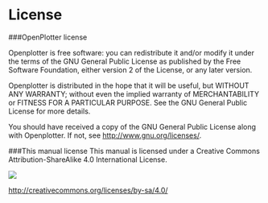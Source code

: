 # License
###OpenPlotter license

Openplotter is free software: you can redistribute it and/or modify it under the terms of the GNU General Public License as published by the Free Software Foundation, either version 2 of the License, or any later version.

Openplotter is distributed in the hope that it will be useful, but WITHOUT ANY WARRANTY; without even the implied warranty of MERCHANTABILITY or FITNESS FOR A PARTICULAR PURPOSE. See the GNU General Public License for more details.

You should have received a copy of the GNU General Public License along with Openplotter. If not, see <http://www.gnu.org/licenses/>.

###This manual license
This manual is licensed under a Creative Commons Attribution-ShareAlike 4.0 International License.

![](https://i.creativecommons.org/l/by-sa/4.0/88x31.png)

http://creativecommons.org/licenses/by-sa/4.0/